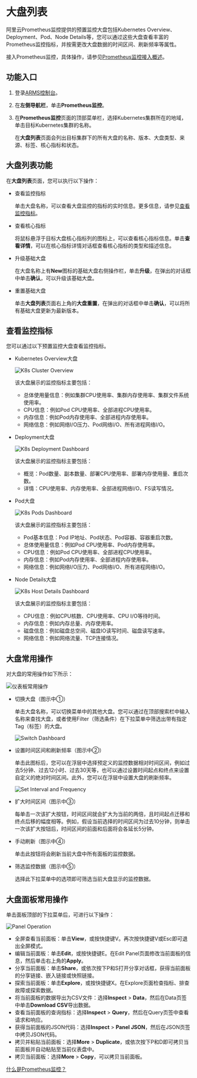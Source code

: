# 大盘列表

阿里云Prometheus监控提供的预置监控大盘包括Kubernetes Overview、Deployment、Pod、Node Details等，您可以通过这些大盘查看丰富的Prometheus监控指标，并按需更改大盘数据的时间区间、刷新频率等属性。

接入Prometheus监控，具体操作，请参见[Prometheus监控接入概述]()。

## 功能入口

1.  登录[ARMS控制台](https://arms-ap-southeast-1.console.aliyun.com/#/home)。

2.  在**左侧导航栏**，单击**Prometheus监控**。

3.  在**Prometheus监控**页面的顶部菜单栏，选择Kubernetes集群所在的地域，单击目标Kubernetes集群的名称。

    在**大盘列表**页面会列出目标集群下的所有大盘的名称、版本、大盘类型、来源、标签、核心指标和状态。


## 大盘列表功能

在**大盘列表**页面，您可以执行以下操作：

-   查看监控指标

    单击大盘名称，可以查看大盘监控的指标的实时信息。更多信息，请参见[查看监控指标](#section_q5z_yb5_1f6)。

-   查看核心指标

    将鼠标悬浮于目标大盘核心指标列的图标上，可以查看核心指标信息。单击**查看详情**，可以在核心指标详情对话框查看核心指标的类型和描述信息。

-   升级基础大盘

    在大盘名称上有**New**图标的基础大盘右侧操作栏，单击**升级**，在弹出的对话框中单击**确认**，可以升级该基础大盘。

-   重置基础大盘

    单击**大盘列表**页面右上角的**大盘重置**，在弹出的对话框中单击**确认**，可以将所有基础大盘更新为最新版本。


## 查看监控指标

您可以通过以下预置监控大盘查看监控指标。

-   Kubernetes Overview大盘

    ![K8s Cluster Overview](https://static-aliyun-doc.oss-accelerate.aliyuncs.com/assets/img/zh-CN/4367604161/p49438.png)

    该大盘展示的监控指标主要包括：

    -   总体使用量信息：例如集群CPU使用率、集群内存使用率、集群文件系统使用率。
    -   CPU信息：例如Pod CPU使用率、全部进程CPU使用率。
    -   内存信息：例如Pod内存使用率、全部进程内存使用率。
    -   网络信息：例如网络I/O压力、Pod网络I/O、所有进程网络I/O。
-   Deployment大盘

    ![K8s Deployment Dashboard](https://static-aliyun-doc.oss-accelerate.aliyuncs.com/assets/img/zh-CN/4367604161/p51317.png)

    该大盘展示的监控指标主要包括：

    -   概览：Pod数量、副本数量、部署CPU使用率、部署内存使用量、重启次数。
    -   详情：CPU使用率、内存使用率、全部进程网络I/O、FS读写情况。
-   Pod大盘

    ![K8s Pods Dashboard](https://static-aliyun-doc.oss-accelerate.aliyuncs.com/assets/img/zh-CN/4367604161/p51318.png)

    该大盘展示的监控指标主要包括：

    -   Pod基本信息：Pod IP地址、Pod状态、Pod容器、容器重启次数。
    -   总体使用量信息：例如Pod CPU使用率、Pod内存使用率。
    -   CPU信息：例如Pod CPU使用率、全部进程CPU使用率。
    -   内存信息：例如Pod内存使用率、全部进程内存使用率。
    -   网络信息：例如网络I/O压力、Pod网络I/O、所有进程网络I/O。
-   Node Details大盘

    ![K8s Host Details Dashboard](https://static-aliyun-doc.oss-accelerate.aliyuncs.com/assets/img/zh-CN/4367604161/p49437.png)

    该大盘展示的监控指标主要包括：

    -   CPU信息：例如CPU核数、CPU使用率、CPU I/O等待时间。
    -   内存信息：例如内存总量、内存使用率。
    -   磁盘信息：例如磁盘总空间、磁盘IO读写时间、磁盘读写速率。
    -   网络信息：例如网络流量、TCP连接情况。

## 大盘常用操作

对大盘的常用操作如下所示：

![仪表板常用操作](https://static-aliyun-doc.oss-accelerate.aliyuncs.com/assets/img/zh-CN/2501938161/p51325.png)

-   切换大盘（图示中①）

    单击大盘名称，可以切换菜单中的其他大盘。您可以通过在顶部搜索栏中输入名称来查找大盘，或者使用Filter（筛选条件）在下拉菜单中筛选出带有指定Tag（标签）的大盘。

    ![Switch Dashboard](https://static-aliyun-doc.oss-accelerate.aliyuncs.com/assets/img/zh-CN/4367604161/p51327.png)

-   设置时间区间和刷新频率（图示中②）

    单击此图标后，您可以在浮层中选择预定义的监控数据相对时间区间，例如过去5分钟、过去12小时、过去30天等，也可以通过设置时间起点和终点来设置自定义的绝对时间区间。此外，您可以在浮层中设置大盘的刷新频率。

    ![Set Interval and Frequency](https://static-aliyun-doc.oss-accelerate.aliyuncs.com/assets/img/zh-CN/4367604161/p51326.png)

-   扩大时间区间（图示中③）

    每单击一次该扩大按钮，时间区间就会扩大为当前的两倍，且时间起点迁移和终点后移的幅度相等。例如，假设当前选择的时间区间为过去10分钟，则单击一次该扩大按钮后，时间区间的前面和后面将会各延长5分钟。

-   手动刷新（图示中④）

    单击此按钮将会刷新当前大盘中所有面板的监控数据。

-   筛选监控数据（图示中⑤）

    选择此下拉菜单中的选项即可筛选当前大盘显示的监控数据。


## 大盘面板常用操作

单击面板顶部的下拉菜单后，可进行以下操作：

![Panel Operation](https://static-aliyun-doc.oss-accelerate.aliyuncs.com/assets/img/zh-CN/3141371161/p51328.png)

-   全屏查看当前面板：单击**View**，或按快捷键V。再次按快捷键V或Esc即可退出全屏模式。
-   编辑当前面板：单击**Edit**，或按快捷键E。在Edit Panel页面修改当前面板的信息，然后单击右上角的**Apply**。
-   分享当前面板：单击**Share**，或依次按下P和S打开分享对话框，获得当前面板的分享链接、嵌入链接或快照链接。
-   探索当前面板：单击**Explore**，或按快捷键X。在Explore页面检查指标、排查故障或探索数据。
-   将当前面板的数据导出为CSV文件：选择**Inspect** \> **Data**，然后在Data页签中单击**Download CSV**导出数据。
-   查看当前面板的查询指标：选择**Inspect** \> **Query**，然后在Query页签中查看请求和响应。
-   获得当前面板的JSON代码：选择**Inspect** \> **Panel JSON**，然后在JSON页签中拷贝JSON代码。
-   拷贝并粘贴当前面板：选择**More** \> **Duplicate**，或依次按下P和D即可拷贝当前面板并自动粘贴至当前仪表盘中。
-   拷贝当前面板：选择**More** \> **Copy**，可以拷贝当前面板。

[什么是Prometheus监控？]()

